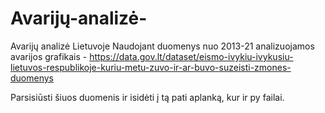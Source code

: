 # Avarijų-analizė-
Avarijų analizė Lietuvoje
Naudojant duomenys nuo 2013-21 analizuojamos avarijos grafikais - https://data.gov.lt/dataset/eismo-ivykiu-ivykusiu-lietuvos-respublikoje-kuriu-metu-zuvo-ir-ar-buvo-suzeisti-zmones-duomenys

Parsisiūsti šiuos duomenis ir isidėti į tą pati aplanką, kur ir py failai.
